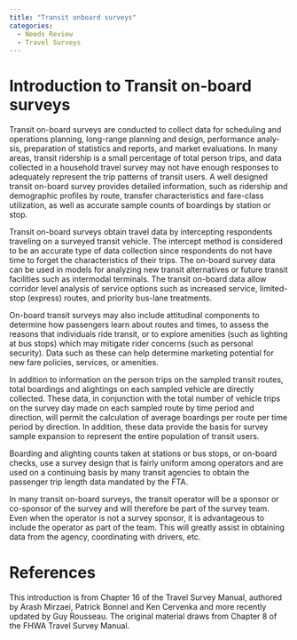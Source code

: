 ```yaml
---
title: "Transit onboard surveys"
categories:
  - Needs Review
  - Travel Surveys
---
```


Introduction to Transit on-board surveys
========================================

Transit on-board surveys are conducted to collect data for scheduling and operations planning, long-range planning and design, performance analy­sis, preparation of statistics and reports, and market evaluations. In many areas, transit ridership is a small percentage of total person trips, and data collected in a household travel survey may not have enough responses to adequately represent the trip patterns of transit users. A well designed transit on-board survey provides detailed information, such as ridership and demographic profiles by route, transfer characteristics and fare-class utilization, as well as accurate sample counts of boardings by station or stop.

Transit on-board surveys obtain travel data by intercepting respondents traveling on a surveyed transit vehicle. The intercept method is considered to be an accurate type of data collection since respondents do not have time to forget the characteristics of their trips. The on-board survey data can be used in models for analyzing new transit alternatives or future transit facilities such as intermodal terminals. The transit on-board data allow corridor level analysis of service options such as increased service, limited-stop (express) routes, and priority bus-lane treatments.

On-board transit surveys may also include attitudinal components to determine how passengers learn about routes and times, to assess the reasons that individuals ride transit, or to explore amenities (such as lighting at bus stops) which may mitigate rider concerns (such as personal security). Data such as these can help determine marketing potential for new fare policies, services, or amenities.

In addition to information on the person trips on the sampled transit routes, total boardings and alightings on each sampled vehicle are directly collected. These data, in conjunction with the total number of vehicle trips on the survey day made on each sampled route by time period and direction, will permit the calculation of average boardings per route per time period by direction. In addition, these data provide the basis for survey sample expansion to represent the entire population of transit users.

Boarding and alighting counts taken at stations or bus stops, or on-board checks, use a survey design that is fairly uniform among operators and are used on a continuing basis by many transit agencies to obtain the passenger trip length data mandated by the FTA.

In many transit on-board surveys, the transit operator will be a sponsor or co-sponsor of the survey and will therefore be part of the survey team. Even when the operator is not a survey sponsor, it is advantageous to include the operator as part of the team. This will greatly assist in obtaining data from the agency, coordinating with drivers, etc.

References
==========

This introduction is from Chapter 16 of the Travel Survey Manual, authored by Arash Mirzaei, Patrick Bonnel and Ken Cervenka and more recently updated by Guy Rousseau. The original material draws from Chapter 8 of the FHWA Travel Survey Manual.


